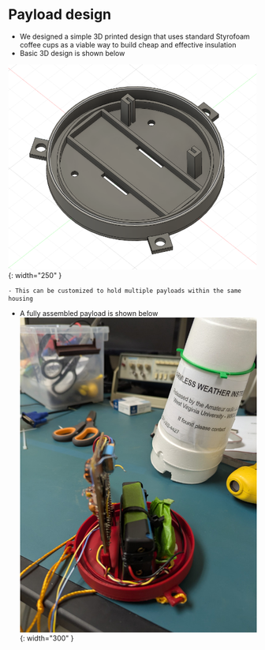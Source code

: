 
# Payload design 

- We designed a simple 3D printed design that uses standard Styrofoam coffee cups as a viable way to build cheap and effective insulation
- Basic 3D design is shown below

![300](bin/Pasted%20image%2020250404161558.png){: width="250" }
	
	- This can be customized to hold multiple payloads within the same housing
- A fully assembled payload is shown below
![300](bin/Pasted%20image%2020250404161758.png){: width="300" }